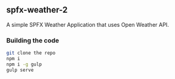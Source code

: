 ## spfx-weather-2

A simple SPFX Weather Application that uses Open Weather API.

### Building the code

```bash
git clone the repo
npm i
npm i -g gulp
gulp serve
```

